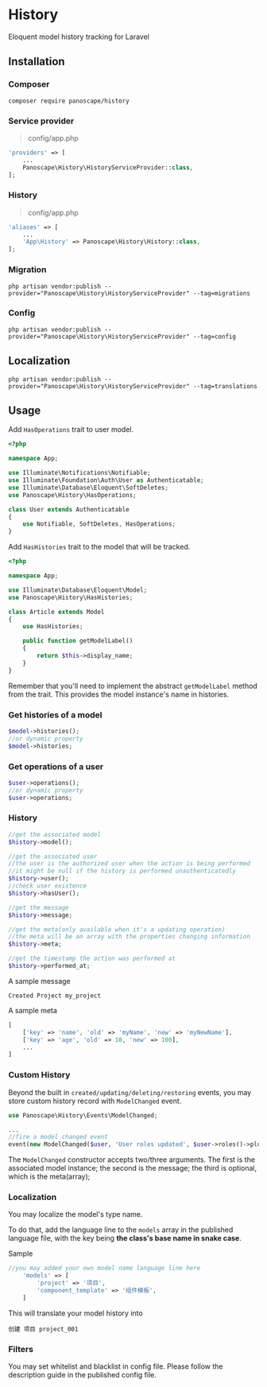 # History
Eloquent model history tracking for Laravel

## Installation

### Composer

```shell
composer require panoscape/history
```

### Service provider

> config/app.php

```php
'providers' => [
    ...
    Panoscape\History\HistoryServiceProvider::class,
];
```

### History

> config/app.php

```php
'aliases' => [
    ...
    'App\History' => Panoscape\History\History::class,
];
```

### Migration

```shell
php artisan vendor:publish --provider="Panoscape\History\HistoryServiceProvider" --tag=migrations
```

### Config

```shell
php artisan vendor:publish --provider="Panoscape\History\HistoryServiceProvider" --tag=config
```

## Localization

```shell
php artisan vendor:publish --provider="Panoscape\History\HistoryServiceProvider" --tag=translations
```

## Usage

Add `HasOperations` trait to user model.

```php
<?php

namespace App;

use Illuminate\Notifications\Notifiable;
use Illuminate\Foundation\Auth\User as Authenticatable;
use Illuminate\Database\Eloquent\SoftDeletes;
use Panoscape\History\HasOperations;

class User extends Authenticatable
{
    use Notifiable, SoftDeletes, HasOperations;
}
```

Add `HasHistories` trait to the model that will be tracked.

```php
<?php

namespace App;

use Illuminate\Database\Eloquent\Model;
use Panoscape\History\HasHistories;

class Article extends Model
{
    use HasHistories;

    public function getModelLabel()
    {
        return $this->display_name;
    }
}
```

Remember that you'll need to implement the abstract `getModelLabel` method from the trait.
This provides the model instance's name in histories.

### Get histories of a model

```php
$model->histories();
//or dynamic property
$model->histories;
```

### Get operations of a user

```php
$user->operations();
//or dynamic property
$user->operations;
```

### History

```php
//get the associated model
$history->model();

//get the associated user
//the user is the authorized user when the action is being performed
//it might be null if the history is performed unauthenticatedly
$history->user();
//check user existence
$history->hasUser();

//get the message
$history->message;

//get the meta(only available when it's a updating operation)
//the meta will be an array with the properties changing information
$history->meta;

//get the timestamp the action was performed at
$history->performed_at;
```

A sample message

```
Created Project my_project
```

A sample meta

```php
[
    ['key' => 'name', 'old' => 'myName', 'new' => 'myNewName'],
    ['key' => 'age', 'old' => 10, 'new' => 100],
    ...
]
```

### Custom History

Beyond the built in `created/updating/deleting/restoring` events, you may store custom history record with `ModelChanged` event.

```php
use Panoscape\History\Events\ModelChanged;

...
//fire a model changed event
event(new ModelChanged($user, 'User roles updated', $user->roles()->pluck('id')->toArray()));
```

The `ModelChanged` constructor accepts two/three arguments. The first is the associated model instance; the second is the message; the third is optional, which is the meta(array);

### Localization

You may localize the model's type name.

To do that, add the language line to the `models` array in the published language file, with the key being **the class's base name in snake case**.

Sample

```php
//you may added your own model name language line here
    'models' => [
        'project' => '项目',
        'component_template' => '组件模板',
    ]
```

This will translate your model history into

```
创建 项目 project_001
```

### Filters

You may set whitelist and blacklist in config file. Please follow the description guide in the published config file.
